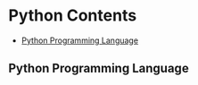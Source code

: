 # Python Contents

- [Python Programming Language](#Python-Programming-Language)

## Python Programming Language
